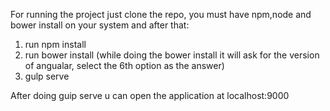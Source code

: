 For running the project just clone the repo, you must have npm,node and bower install on your system and after that:
1. run npm install
2. run bower install (while doing the bower install it will ask for the version of angualar, select the 6th option as the answer)
3. gulp serve

After doing guip serve u can open the application at localhost:9000
